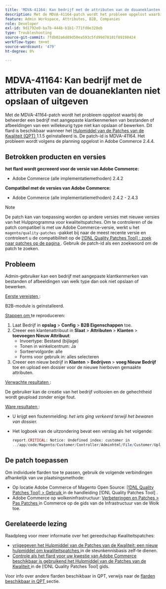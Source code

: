 ```yaml
---
title: 'MDVA-41164: Kan bedrijf met de attributen van de douaneklanten niet opslaan of uitgeven'
description: Met de MDVA-41164-patch wordt het probleem opgelost waarbij de beheerder een bedrijf met aangepaste klantkenmerken van bestanden of afbeeldingen van een willekeurig type niet kan opslaan of bewerken. Deze patch is beschikbaar wanneer [Quality Patches Tool (QPT)] (https://experienceleague.adobe.com/en/docs/commerce-operations/tools/quality-patches-tool/quality-patches-tool-to-self-serve-quality-patches) 1.1.5 is geïnstalleerd. De patch-id is MDVA-41164. Het probleem wordt volgens de planning opgelost in Adobe Commerce 2.4.4.
feature: Admin Workspace, Attributes, B2B, Companies
role: Developer
exl-id: 9d1792e0-ba7b-444b-b1b1-771fd0e328eb
type: Troubleshooting
source-git-commit: 7fdb02a6d89d50ea593c5fd99d78101f89198424
workflow-type: tm+mt
source-wordcount: '479'
ht-degree: 0%

---
```


# MDVA-41164: Kan bedrijf met de attributen van de douaneklanten niet opslaan of uitgeven

Met de MDVA-41164-patch wordt het probleem opgelost waarbij de beheerder een bedrijf met aangepaste klantkenmerken van bestanden of afbeeldingen van een willekeurig type niet kan opslaan of bewerken. Dit flard is beschikbaar wanneer het [ Hulpmiddel van de Patches van de Kwaliteit (QPT) ](https://experienceleague.adobe.com/en/docs/commerce-operations/tools/quality-patches-tool/quality-patches-tool-to-self-serve-quality-patches) 1.1.5 geïnstalleerd is. De patch-id is MDVA-41164. Het probleem wordt volgens de planning opgelost in Adobe Commerce 2.4.4.

## Betrokken producten en versies

**het flard wordt gecreeerd voor de versie van Adobe Commerce:**

* Adobe Commerce (alle implementatiemethoden) 2.4.2

**Compatibel met de versies van Adobe Commerce:**

* Adobe Commerce (alle implementatiemethoden) 2.4.2 - 2.4.3

>[!NOTE]
>
>De patch kan van toepassing worden op andere versies met nieuwe versies van het Hulpprogramma voor kwaliteitspatches. Om te controleren of de patch compatibel is met uw Adobe Commerce-versie, werkt u het `magento/quality-patches` -pakket bij naar de meest recente versie en controleert u de compatibiliteit op de [[!DNL Quality Patches Tool] : zoek naar patches op de pagina ](https://experienceleague.adobe.com/en/docs/commerce-operations/tools/quality-patches-tool/quality-patches-tool-to-self-serve-quality-patches) . Gebruik de patch-id als een zoekwoord om de patch te zoeken.

## Probleem

Admin-gebruiker kan een bedrijf met aangepaste klantkenmerken van bestanden of afbeeldingen van welk type dan ook niet opslaan of bewerken.

<u> Eerste vereisten </u>:

B2B-module is geïnstalleerd.

<u> Stappen om </u> te reproduceren:

1. Laat Bedrijf in **opslag** > **Config** > **B2B Eigenschappen** toe.
1. Creeer een klantenattribuut in **Slaat** > **Attributen** > **Klanten** > **toevoegen Nieuw Attribuut**:
   * Invoertype: Bestand (bijlage)
   * Tonen in winkelcentrum: Ja
   * Sorteervolgorde: alle
   * Forms voor gebruik in: alles selecteren
1. Creeer een nieuw bedrijf in **Klanten** > **Bedrijven** > **voeg Nieuw Bedrijf** toe en upload een dossier voor de nieuwe hierboven gemaakte attributen.

<u> Verwachte resultaten </u>:

De gebruiker kan de creatie van het bedrijf voltooien en de gehechtheid wordt geupload zonder enige fout.

<u> Ware resultaten </u>:

* U krijgt een foutenmelding: *het iets ging verkeerd terwijl het bewaren van dossier.*
* Het logboek van de uitzondering bevat een verslag als het volgende:

  ```php
  report.CRITICAL: Notice: Undefined index: customer in
  ../app/code/Magento/Customer/Controller/Adminhtml/File/Customer/Upload.php on line 69
  ```

## De patch toepassen

Om individuele flarden toe te passen, gebruik de volgende verbindingen afhankelijk van uw plaatsingsmethode:

* Op locatie Adobe Commerce of Magento Open Source: [[!DNL Quality Patches Tool] > Gebruik ](/help/tools/quality-patches-tool/usage.md) in de handleiding [!DNL Quality Patches Tool] .
* Adobe Commerce op wolkeninfrastructuur: [ Verbeteringen en Patches > Pas Patches ](https://experienceleague.adobe.com/docs/commerce-cloud-service/user-guide/develop/upgrade/apply-patches.html) in Commerce op de gids van de Infrastructuur van de Wolk toe.

## Gerelateerde lezing

Raadpleeg voor meer informatie over het gereedschap Kwaliteitspatches:

* [ vrijgegeven het Hulpmiddel van de Patches van de Kwaliteit: een nieuw hulpmiddel om kwaliteitspatches ](https://experienceleague.adobe.com/en/docs/commerce-operations/tools/quality-patches-tool/quality-patches-tool-to-self-serve-quality-patches) in de steunkennisbasis zelf-te dienen.
* [ Controle als het flard voor uw kwestie van Adobe Commerce beschikbaar is gebruikend het Hulpmiddel van de Patches van de Kwaliteit ](/help/tools/quality-patches-tool/patches-available-in-qpt/check-patch-for-magento-issue-with-magento-quality-patches.md) in de [!DNL Quality Patches Tool] gids.

Voor info over andere flarden beschikbaar in QPT, verwijs naar de [ flarden beschikbaar in QPT ](https://support.magento.com/hc/en-us/sections/360010506631-Patches-available-in-MQP-tool-) sectie.
